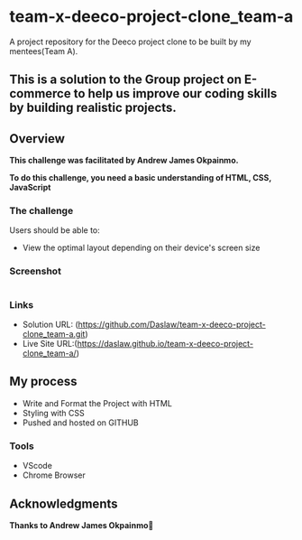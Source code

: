 # team-x-deeco-project-clone_team-a
A project repository for the Deeco project clone to be built by my mentees(Team A). 


## This is a solution to the Group project on E-commerce to help us improve our coding skills by building realistic projects.

## Overview

**This challenge was facilitated by Andrew James Okpainmo.**

**To do this challenge, you need a basic understanding of HTML, CSS, JavaScript**

### The challenge

Users should be able to:

- View the optimal layout depending on their device's screen size

### Screenshot

![]()

### Links

- Solution URL: (https://github.com/Daslaw/team-x-deeco-project-clone_team-a.git)
- Live Site URL:(https://daslaw.github.io/team-x-deeco-project-clone_team-a/)

## My process

- Write and Format the Project with HTML
- Styling with CSS
- Pushed and hosted on GITHUB

### Tools
- VScode
- Chrome Browser

## Acknowledgments

**Thanks to Andrew James Okpainmo**🚀
